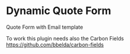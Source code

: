 # Dynamic Quote Form
Quote Form with Email template

To work this plugin needs also the Carbon Fields https://github.com/bbelda/carbon-fields
